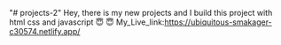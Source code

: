 "# projects-2"
Hey, there is my new projects and I build this project with html css and javascript 😇 😇
My_Live_link:https://ubiquitous-smakager-c30574.netlify.app/

